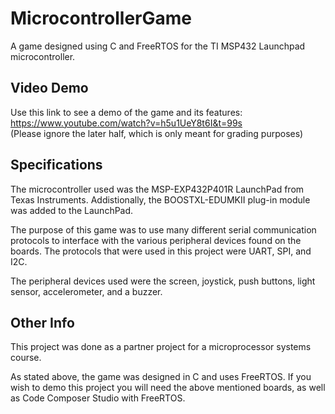 # MicrocontrollerGame
A game designed using C and FreeRTOS for the TI MSP432 Launchpad microcontroller.

## Video Demo
Use this link to see a demo of the game and its features:
https://www.youtube.com/watch?v=h5u1UeY8t6I&t=99s  
(Please ignore the later half, which is only meant for grading purposes)


## Specifications
The microcontroller used was the MSP-EXP432P401R LaunchPad from Texas Instruments.
Addistionally, the BOOSTXL-EDUMKII plug-in module was added to the LaunchPad.

The purpose of this game was to use many different serial communication protocols
to interface with the various peripheral devices found on the boards. The protocols
that were used in this project were UART, SPI, and I2C. 

The peripheral devices used were the screen, joystick, push buttons, light sensor,
accelerometer, and a buzzer.

## Other Info
This project was done as a partner project for a microprocessor systems course.

As stated above, the game was designed in C and uses FreeRTOS.
If you wish to demo this project you will need the above mentioned boards,
as well as Code Composer Studio with FreeRTOS.
